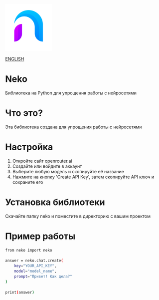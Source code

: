 
<img src="NekoLogo.png" width="150" height="150">

<a href="README.md">ENGLISH</a>
# Neko
Библиотека на Python для упрощения работы с нейросетями

# Что это?

Эта библиотека создана для упрощения работы с нейросетями

# Настройка

1. Откройте сайт openrouter.ai
2. Создайте или войдите в аккаунт
3. Выберите любую модель и скопируйте её название
4. Нажмите на кнопку 'Create API Key', затем скопируйте API ключ и сохраните его

# Установка библиотеки

Скачайте папку neko и поместите в директорию с вашим проектом

# Пример работы

```bash
from neko import neko

answer = neko.chat.create(
    key="YOUR_API_KEY",
    model="model_name",
    prompt="Привет! Как дела?"
)

print(answer)
```
